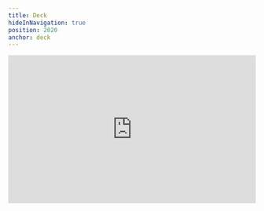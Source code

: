 ```yaml
---
title: Deck
hideInNavigation: true
position: 2020
anchor: deck
---
```


<div style="position: relative; width: 100%; padding-top: 60%; overflow: hidden;">
    <iframe style="position: absolute; top: 0; left: 0; width: 100%; height: 100%;" src="https://docs.google.com/presentation/d/e/2PACX-1vQllqj3RZlDjSSB3AllNefheszF9GGRIviAjtCCTQC-PaKGqDDWLOz_51_oQSGbtTxDpN6Y44n7SCnv/embed?start=false&loop=false&delayms=60000" frameborder="0" width="1440" height="839" allowfullscreen="true" mozallowfullscreen="true" webkitallowfullscreen="true"></iframe>
</div>
